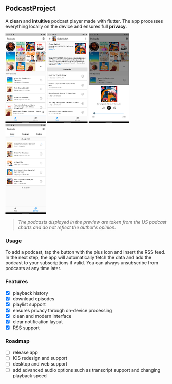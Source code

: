 ## PodcastProject

A **clean** and **intuitive** podcast player made with flutter.
The app processes everything locally on the device and ensures full **privacy**. 

<div>
  <img src="./images/preview_1.png" width="25%"/>
  <img src="./images/preview_2.png" width="25%"/>
  <img src="./images/preview_3.png" width="25%"/>
  <img src="./images/preview_4.png" width="25%"/>
</div>

> _The podcasts displayed in the preview are taken from the US podcast charts and do not reflect the author's opinion._

### Usage
To add a podcast, tap the button with the plus icon and insert the RSS feed. 
In the next step, the app will automatically fetch the data and add the podcast 
to your subscriptions if valid. You can always unsubscribe from podcasts at any 
time later.

### Features
- [x] playback history
- [x] download episodes
- [x] playlist support
- [x] ensures privacy through on-device processing
- [x] clean and modern interface
- [x] clear notification layout
- [x] RSS support

### Roadmap
- [ ] release app
- [ ] IOS redesign and support
- [ ] desktop and web support
- [ ] add advanced audio options such as transcript support and changing playback speed
